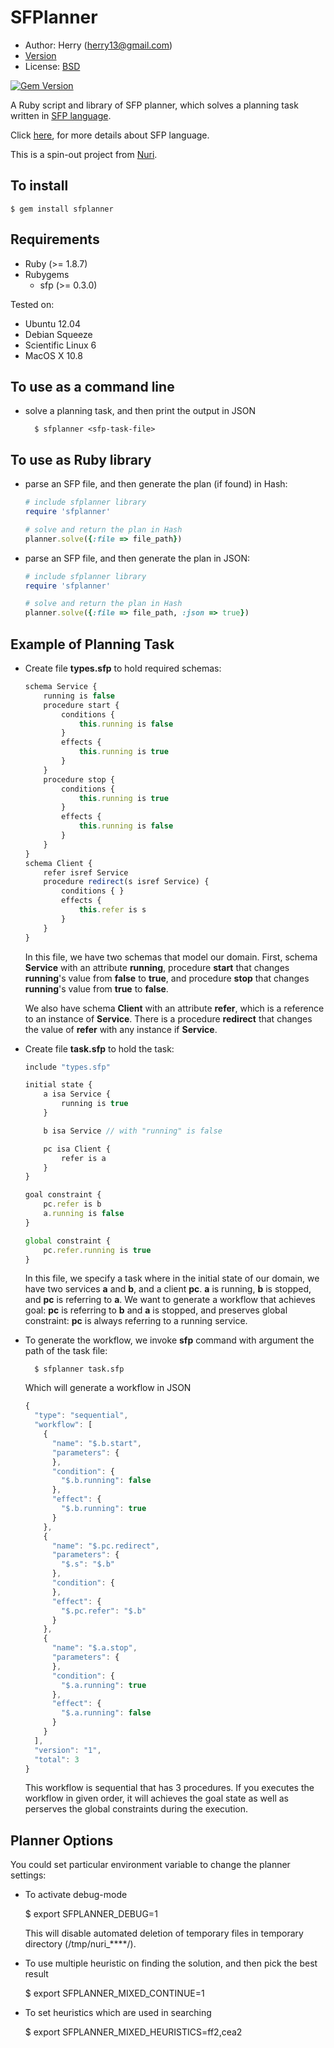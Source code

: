 SFPlanner
=========
- Author: Herry (herry13@gmail.com)
- [Version](https://github.com/herry13/sfplanner/blob/master/VERSION)
- License: [BSD](https://github.com/herry13/sfp-ruby/blob/master/LICENSE)

[![Gem Version](https://badge.fury.io/rb/sfplanner.png)](http://badge.fury.io/rb/sfplanner)

A Ruby script and library of SFP planner, which solves a planning task written in [SFP language](https://github.com/herry13/nuri/wiki/SFP-language).

Click [here](https://github.com/herry13/nuri/wiki/SFP-language), for more details about SFP language.

This is a spin-out project from [Nuri](https://github.com/herry13/nuri).


To install
----------

	$ gem install sfplanner


Requirements
------------
- Ruby (>= 1.8.7)
- Rubygems
	- sfp (>= 0.3.0)

Tested on:
- Ubuntu 12.04
- Debian Squeeze
- Scientific Linux 6
- MacOS X 10.8


To use as a command line
------------------------
- solve a planning task, and then print the output in JSON

		$ sfplanner <sfp-task-file>


To use as Ruby library
----------------------
- parse an SFP file, and then generate the plan (if found) in Hash:

	```ruby
	# include sfplanner library
	require 'sfplanner'

	# solve and return the plan in Hash
	planner.solve({:file => file_path})
	```

- parse an SFP file, and then generate the plan in JSON:

	```ruby
	# include sfplanner library
	require 'sfplanner'

	# solve and return the plan in Hash
	planner.solve({:file => file_path, :json => true})
	```


Example of Planning Task
------------------------
- Create file **types.sfp** to hold required schemas:

	```javascript
	schema Service {
		running is false
		procedure start {
			conditions {
				this.running is false
			}
			effects {
				this.running is true
			}
		}
		procedure stop {
			conditions {
				this.running is true
			}
			effects {
				this.running is false
			}
		}
	}
	schema Client {
		refer isref Service
		procedure redirect(s isref Service) {
			conditions { }
			effects {
				this.refer is s
			}
		}
	}
	```

  In this file, we have two schemas that model our domain. First, schema
  **Service** with an attribute **running**, procedure **start** that
  changes **running**'s value from **false** to **true**, and procedure
  **stop** that changes **running**'s value from **true** to **false**.
  
  We also have schema **Client** with an attribute **refer**, which is
  a reference to an instance of **Service**. There is a procedure
  **redirect** that changes the value of **refer** with any instance if
  **Service**.

- Create file **task.sfp** to hold the task:

	```javascript
	include "types.sfp"
	
	initial state {
		a isa Service {
			running is true
		}

		b isa Service // with "running" is false

		pc isa Client {
			refer is a
		}
	}

	goal constraint {
		pc.refer is b
		a.running is false
	}

	global constraint {
		pc.refer.running is true
	}
	```

  In this file, we specify a task where in the initial state of our domain,
  we have two services **a** and **b**, and a client **pc**. **a** is
  running, **b** is stopped, and **pc** is referring to **a**. We want to
  generate a workflow that achieves goal: **pc** is referring to **b**
  and **a** is stopped, and preserves global constraint: **pc** is always
  referring to a running service.

- To generate the workflow, we invoke **sfp** command with argument
  the path of the task file:

		$ sfplanner task.sfp

  Which will generate a workflow in JSON

	```javascript
	{
	  "type": "sequential",
	  "workflow": [
	    {
	      "name": "$.b.start",
	      "parameters": {
	      },
	      "condition": {
	        "$.b.running": false
	      },
	      "effect": {
	        "$.b.running": true
	      }
	    },
	    {
	      "name": "$.pc.redirect",
	      "parameters": {
	        "$.s": "$.b"
	      },
	      "condition": {
	      },
	      "effect": {
	        "$.pc.refer": "$.b"
	      }
	    },
	    {
	      "name": "$.a.stop",
	      "parameters": {
	      },
	      "condition": {
	        "$.a.running": true
	      },
	      "effect": {
	        "$.a.running": false
	      }
	    }
	  ],
	  "version": "1",
	  "total": 3
	}
	```

  This workflow is sequential that has 3 procedures. If you executes
  the workflow in given order, it will achieves the goal state as well
  as perserves the global constraints during the execution.


Planner Options
---------------
You could set particular environment variable to change the planner settings:
- To activate debug-mode

	$ export SFPLANNER_DEBUG=1
	
  This will disable automated deletion of temporary files in temporary directory (/tmp/nuri_****/).

- To use multiple heuristic on finding the solution, and then pick the best result

	$ export SFPLANNER_MIXED_CONTINUE=1

- To set heuristics which are used in searching

	$ export SFPLANNER_MIXED_HEURISTICS=ff2,cea2


